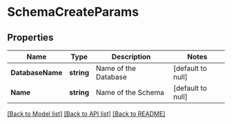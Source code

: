 # SchemaCreateParams

## Properties
Name | Type | Description | Notes
------------ | ------------- | ------------- | -------------
**DatabaseName** | **string** | Name of the Database | [default to null]
**Name** | **string** | Name of the Schema | [default to null]

[[Back to Model list]](../README.md#documentation-for-models) [[Back to API list]](../README.md#documentation-for-api-endpoints) [[Back to README]](../README.md)


